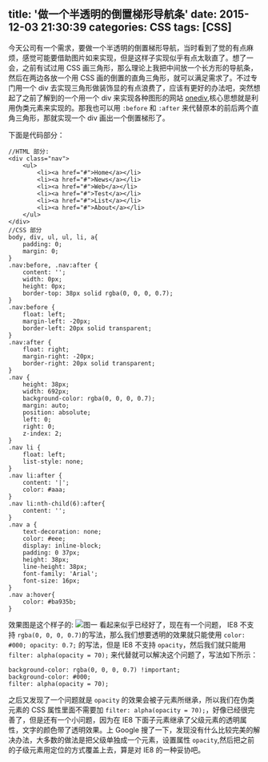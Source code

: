 title: '做一个半透明的倒置梯形导航条'
date: 2015-12-03 21:30:39
categories: CSS
tags: [CSS]
---
今天公司有一个需求，要做一个半透明的倒置梯形导航，当时看到了觉的有点麻烦，感觉可能要借助图片如来实现，但是这样子实现似乎有点太耿直了。想了一会，之前有试过用 CSS 画三角形，那么理论上我把中间放一个长方形的导航条，然后在两边各放一个用 CSS 画的倒置的直角三角形，就可以满足需求了。不过专门用一个 div 去实现三角形做装饰显的有点浪费了，应该有更好的办法吧，突然想起了之前了解到的一个用一个 div 来实现各种图形的网站 [onediv](http://one-div.com/),核心思想就是利用伪类元素来实现的。那我也可以用 `:before` 和 `:after` 来代替原本的前后两个直角三角形，那就实现一个 div 画出一个倒置梯形了。
<!-- more -->
下面是代码部分：
```
//HTML 部分:
<div class="nav">
    <ul>
        <li><a href="#">Home</a></li>
        <li><a href="#">News</a></li>
        <li><a href="#">Web</a></li>
        <li><a href="#">Test</a></li>
        <li><a href="#">List</a></li>
        <li><a href="#">About</a></li>
    </ul>
</div>
//CSS 部分
body, div, ul, ul, li, a{
    padding: 0;
    margin: 0;
}
.nav:before, .nav:after {
    content: '';
    width: 0px;
    height: 0px;
    border-top: 38px solid rgba(0, 0, 0, 0.7);
}
.nav:before {
    float: left;
    margin-left: -20px;
    border-left: 20px solid transparent;
}
.nav:after {
    float: right;
    margin-right: -20px;
    border-right: 20px solid transparent;
}
.nav {
    height: 38px;
    width: 692px;
    background-color: rgba(0, 0, 0, 0.7);
    margin: auto;
    position: absolute;
    left: 0;
    right: 0;
    z-index: 2;
}
.nav li {
    float: left;
    list-style: none;
}
.nav li:after {
    content: '|';
    color: #aaa;
}
.nav li:nth-child(6):after{
    content: '';
}
.nav a {
    text-decoration: none;
    color: #eee;
    display: inline-block;
    padding: 0 37px;
    height: 38px;
    line-height: 38px;
    font-family: 'Arial';
    font-size: 16px;
}
.nav a:hover{
    color: #ba935b;
}
```
效果图是这个样子的:
![图一](//static.yihouzenmeban.com/blog/2015-12-03-1.png)
看起来似乎已经好了，现在有一个问题， IE8 不支持 `rgba(0, 0, 0, 0.7)`的写法，那么我们想要透明的效果就只能使用 `color: #000; opacity: 0.7;` 的写法，但是 IE8 不支持 `opacity`，然后我们就只能用 `filter: alpha(opacity = 70);` 来代替就可以解决这个问题了，写法如下所示：
```
background-color: rgba(0, 0, 0, 0.7) !important;
background-color: #000;
filter: alpha(opacity = 70);
```
之后又发现了一个问题就是 `opacity` 的效果会被子元素所继承，所以我们在伪类元素的 CSS 属性里面不需要加 `filter: alpha(opacity = 70);`，好像已经很完善了，但是还有一个小问题，因为在 IE8 下面子元素继承了父级元素的透明属性，文字的颜色带了透明效果。上 Google 搜了一下，发现没有什么比较完美的解决办法，大多数的做法是把父级单独成一个元素，设置属性 `opacity`,然后把之前的子级元素用定位的方式覆盖上去，算是对 IE8 的一种妥协吧。